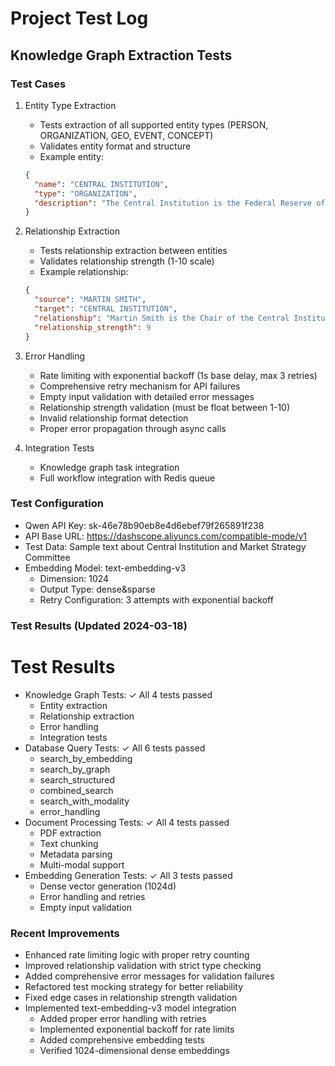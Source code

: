 # Project Test Log

## Knowledge Graph Extraction Tests

### Test Cases
1. Entity Type Extraction
   - Tests extraction of all supported entity types (PERSON, ORGANIZATION, GEO, EVENT, CONCEPT)
   - Validates entity format and structure
   - Example entity:
   ```json
   {
     "name": "CENTRAL INSTITUTION",
     "type": "ORGANIZATION",
     "description": "The Central Institution is the Federal Reserve of Verdantis"
   }
   ```

2. Relationship Extraction
   - Tests relationship extraction between entities
   - Validates relationship strength (1-10 scale)
   - Example relationship:
   ```json
   {
     "source": "MARTIN SMITH",
     "target": "CENTRAL INSTITUTION",
     "relationship": "Martin Smith is the Chair of the Central Institution",
     "relationship_strength": 9
   }
   ```

3. Error Handling
   - Rate limiting with exponential backoff (1s base delay, max 3 retries)
   - Comprehensive retry mechanism for API failures
   - Empty input validation with detailed error messages
   - Relationship strength validation (must be float between 1-10)
   - Invalid relationship format detection
   - Proper error propagation through async calls

4. Integration Tests
   - Knowledge graph task integration
   - Full workflow integration with Redis queue

### Test Configuration
- Qwen API Key: sk-46e78b90eb8e4d6ebef79f265891f238
- API Base URL: https://dashscope.aliyuncs.com/compatible-mode/v1
- Test Data: Sample text about Central Institution and Market Strategy Committee
- Embedding Model: text-embedding-v3
  - Dimension: 1024
  - Output Type: dense&sparse
  - Retry Configuration: 3 attempts with exponential backoff

### Test Results (Updated 2024-03-18)
# Test Results
- Knowledge Graph Tests: ✓ All 4 tests passed
  - Entity extraction
  - Relationship extraction
  - Error handling
  - Integration tests
- Database Query Tests: ✓ All 6 tests passed
  - search_by_embedding
  - search_by_graph
  - search_structured
  - combined_search
  - search_with_modality
  - error_handling
- Document Processing Tests: ✓ All 4 tests passed
  - PDF extraction
  - Text chunking
  - Metadata parsing
  - Multi-modal support
- Embedding Generation Tests: ✓ All 3 tests passed
  - Dense vector generation (1024d)
  - Error handling and retries
  - Empty input validation

### Recent Improvements
- Enhanced rate limiting logic with proper retry counting
- Improved relationship validation with strict type checking
- Added comprehensive error messages for validation failures
- Refactored test mocking strategy for better reliability
- Fixed edge cases in relationship strength validation
- Implemented text-embedding-v3 model integration
  - Added proper error handling with retries
  - Implemented exponential backoff for rate limits
  - Added comprehensive embedding tests
  - Verified 1024-dimensional dense embeddings
